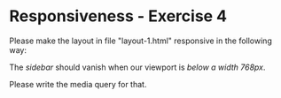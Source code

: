 # Responsiveness - Exercise 4

Please make the layout in file "layout-1.html" responsive in the following way:

The *sidebar* should vanish when our viewport is *below a width 768px*. 

Please write the media query for that.
